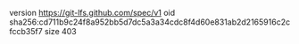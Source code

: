 version https://git-lfs.github.com/spec/v1
oid sha256:cd711b9c24f8a952bb5d7dc5a3a34cdc8f4d60e831ab2d2165916c2cfccb35f7
size 403
